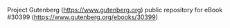 Project Gutenberg (https://www.gutenberg.org) public repository for eBook #30399 (https://www.gutenberg.org/ebooks/30399)
